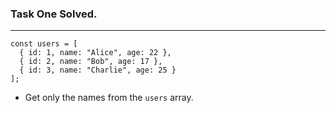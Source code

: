 ### Task One Solved.

---

```
const users = [
  { id: 1, name: "Alice", age: 22 },
  { id: 2, name: "Bob", age: 17 },
  { id: 3, name: "Charlie", age: 25 }
];
```

-   Get only the names from the `users` array.
